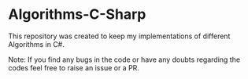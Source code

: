 # Algorithms-C-Sharp

This repository was created to keep my implementations of different Algorithms in C#.



Note: If you find any bugs in the code or have any doubts regarding the codes feel free to raise an issue or a PR.
